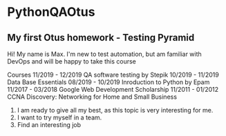 PythonQAOtus
===================================================
My first Otus homework - Testing Pyramid
--------
Hi! My name is Max. I'm new to test automation, but am familiar with DevOps and will be happy to take this course

Courses
11/2019 - 12/2019 QA software testing by Stepik
10/2019 - 11/2019 Data Base Essentials
08/2019 - 10/2019 Inroduction to Python by Epam
11/2017 - 03/2018 Google Web Development Scholarship
11/2011 - 01/2012 CCNA Discovery: Networking for Home and Small Business

1) I am ready to give all my best, as this topic is very interesting for me.
2) I want to try myself in a team.
3) Find an interesting job
